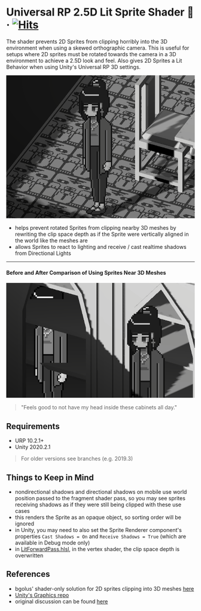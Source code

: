 # Universal RP 2.5D Lit Sprite Shader 🖤 &middot; [![Hits](https://hits.seeyoufarm.com/api/count/incr/badge.svg?url=https%3A%2F%2Fgithub.com%2Fluo-boa%2Funity-URP-2.5D-lit-shader&count_bg=%2379C83D&title_bg=%23555555&icon=&icon_color=%23E7E7E7&title=hits&edge_flat=false)](https://hits.seeyoufarm.com)

The shader prevents 2D Sprites from clipping horribly into the 3D environment when using a skewed orthographic camera. This is useful for setups where 2D sprites must be rotated towards the camera in a 3D environment to achieve a 2.5D look and feel. Also gives 2D Sprites a Lit Behavior when using Unity's Universal RP 3D settings.

![Shader Demo Pic](/Assets/demo_0.png)

* helps prevent rotated Sprites from clipping nearby 3D meshes by rewriting the clip space depth as if the Sprite were vertically aligned in the world like the meshes are
* allows Sprites to react to lighting and receive / cast realtime shadows from Directional Lights

***
#### Before and After Comparison of Using Sprites Near 3D Meshes
![Comparison](/Assets/demo_1.png)
> "Feels good to not have my head inside these cabinets all day."

## Requirements
* URP 10.2.1+
* Unity 2020.2.1

> For older versions see branches (e.g. 2019.3)

## Things to Keep in Mind

* nondirectional shadows and directional shadows on mobile use world position passed to the fragment shader pass, so you may see sprites receiving shadows as if they were still being clipped with these use cases
* this renders the Sprite as an opaque object, so sorting order will be ignored
* in Unity, you may need to also set the Sprite Renderer component's properties `Cast Shadows = On` and `Receive Shadows = True` (which are available in Debug mode only)
* in [LitForwardPass.hlsl](https://github.com/strawberryjamnbutter/unity-URP-2.5D-lit-shader/blob/main/LitForwardPass.hlsl), in the vertex shader, the clip space depth is overwritten

## References

* bgolus' shader-only solution for 2D sprites clipping into 3D meshes [here](https://forum.unity.com/threads/problem-solving-2d-billboard-sprites-clipping-into-3d-environment.680374/)
* [Unity's Graphics repo](https://github.com/Unity-Technologies/Graphics/tree/master)
* original discussion can be found [here](https://forum.unity.com/threads/2d-sprites-to-not-be-clipped-by-3d-meshes-and-have-diffused-lit-sprite-shader-look.1034572/#post-6710353)
